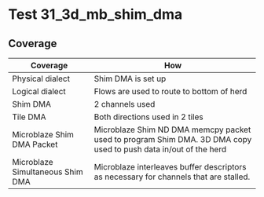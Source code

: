 # Test 31_3d_mb_shim_dma

## Coverage

| Coverage | How |
| -------- | --- |
| Physical dialect | Shim DMA is set up |
| Logical dialect  | Flows are used to route to bottom of herd |
| Shim DMA | 2 channels used |
| Tile DMA | Both directions used in 2 tiles | 
| Microblaze Shim DMA Packet| Microblaze Shim ND DMA memcpy packet used to program Shim DMA. 3D DMA copy used to push data in/out of the herd |
| Microblaze Simultaneous Shim DMA| Microblaze interleaves buffer descriptors as necessary for channels that are stalled. |
